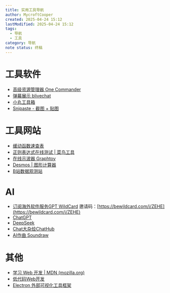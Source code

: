 ```yaml
---
title: 实用工具导航
author: MycroftCooper
created: 2025-04-24 15:12
lastModified: 2025-04-24 15:12
tags:
  - 导航
  - 工具
category: 导航
note status: 终稿
---
```

# 工具软件
- [高级资源管理器 One Commander](http://onecommander.com/)
- [弹幕展示 blivechat](https://github.com/DoodleBears/blivechat) ​
- [小丸工具箱](https://www.kancloud.cn/lanlulululu/marukotoolbox_faq/1543965)
- [Snipaste - 截图 + 贴图](https://zh.snipaste.com/)

# 工具网站
- [缓动函数速查表](https://www.xuanfengge.com/easeing/easeing/)
- [正则表达式在线测试 | 菜鸟工具](https://c.runoob.com/front-end/854/)
- [在线示波器 Graphtoy](https://graphtoy.com/)
- [Desmos | 图形计算器](https://www.desmos.com/calculator?lang=zh-CN)
- [B站数据观测站](https://zeroroku.com/bilibili/rank/fans/desc)

# AI
- [订阅海外软件服务GPT WildCard](https://bewildcard.com/)
	邀请码：[https://bewildcard.com/i/ZEHE](https://bewildcard.com/i/ZEHE)
- [ChatGPT](https://chat.openai.com/chat)
- [DeepSeek](https://chat.deepseek.com/)
- [Chat大杂烩ChatHub](https://chrome.google.com/webstore/detail/chathub-all-in-one-chatbo/iaakpnchhognanibcahlpcplchdfmgma)
- [AI作曲 Soundraw](https://soundraw.io/)

# 其他
- [学习 Web 开发 | MDN (mozilla.org)](https://developer.mozilla.org/zh-CN/docs/Learn)
- [低代码Web开发](https://lowcode-engine.cn/demo/demo-general/index.html)
- [Electron 外部可视化工具框架](https://www.electronjs.org/)